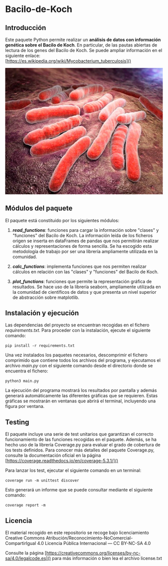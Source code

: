 # Bacilo-de-Koch

## Introducción
Este paquete Python permite realizar un **análisis de datos con información genética sobre el Bacilo de Koch**.
En particular, de las pautas abiertas de lectura de los genes del Bacilo de Koch. Se puede ampliar información en el 
siguiente enlace: [https://es.wikipedia.org/wiki/Mycobacterium_tuberculosis]()

![Bacilo de Koch](data/bacilo_pic.jpg)

## Módulos del paquete
El paquete está constituido por los
siguientes módulos:

1. **_read_functions_**: funciones para cargar la información sobre "clases" y "funciones" del
   Bacilo de Koch. La información leída de los ficheros origen se inserta en dataFrames de pandas
   que nos permitirán realizar cálculos y representaciones de forma sencilla. Se ha escogido esta
   metodología de trabajo por ser una librería ampliamente utilizada en la comunidad.

2. **_calc_functions_**: implementa funciones que nos permiten realizar cálculos en relación con las
   "clases" y "funciones" del Bacilo de Koch.

3. **_plot_functions_**: funciones que permite la representación gráfica de resultados. Se hace uso
    de la librería seaborn, ampliamente utilizada en la comunidad de científicos de datos y que
   presenta un nivel superior de abstracción sobre matplotlib.
   
## Instalación y ejecución
Las dependencias del proyecto se encuentran recogidas en el fichero _requirements.txt_. Para proceder
con la instalación, ejecute el siguiente comando:

`pip install -r requirements.txt`

Una vez instalados los paquetes necesarios, descomprimir el fichero comprimido que contiene todos 
los archivos del programa, y ejecutamos el archivo _main.py_ con el siguiente comando desde el directorio
donde se encuentra el fichero:

`python3 main.py`

La ejecución del programa mostrará los resultados por pantalla y además generará automáticamente las diferentes
gráficas que se requieren. Estas gráficas se mostrarán en ventanas que abrirá el terminal, incluyendo una figura
por ventana.

## Testing
El paquete incluye una serie de test unitarios que garantizan el correcto funcionamiento de las funciones recogidas
en el paquete. Además, se ha hecho uso de la librería Coverage.py para evaluar el grado de cobertura de los tests
definidos. Para conocer más detalles del paquete Coverage.py, consulte la documentación oficial en la página 
[https://coverage.readthedocs.io/en/coverage-5.3.1/]()

Para lanzar los test, ejecutar el siguiente comando en un terminal:

`coverage run -m unittest discover`

Esto generará un informe que se puede consultar mediante el siguiente comando:

`coverage report -m`

## Licencia
El material recogido en este repositorio se recoge bajo licenciamiento 
Creative Commons Atribución/Reconocimiento-NoComercial-CompartirIgual 4.0 Licencia Pública Internacional — CC BY-NC-SA 4.0

Consulte la página [https://creativecommons.org/licenses/by-nc-sa/4.0/legalcode.es]() para más información
o bien lea el archivo license.txt 



